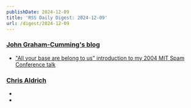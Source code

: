 ```yaml
---
publishDate: 2024-12-09
title: 'RSS Daily Digest: 2024-12-09'
url: /digest/2024-12-09
---
```


### [John Graham-Cumming's blog](http://blog.jgc.org/)

  * ["All your base are belong to us" introduction to my 2004 MIT Spam Conference talk](http://blog.jgc.org/feeds/4119179139891431895/comments/default)
  
### [Chris Aldrich](https://boffosocko.com/)

  * [](https://boffosocko.com/2024/12/08/indiewebcamp-san-diego-2024-project-goals/)
  * [](https://boffosocko.com/2024/12/08/typewriters-as-proof-of-life/)
  
